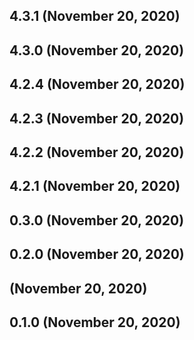 ## 4.3.1 (November 20, 2020)


## 4.3.0 (November 20, 2020)


## 4.2.4 (November 20, 2020)


## 4.2.3 (November 20, 2020)


## 4.2.2 (November 20, 2020)


## 4.2.1 (November 20, 2020)


## 0.3.0 (November 20, 2020)


## 0.2.0 (November 20, 2020)


##  (November 20, 2020)


## 0.1.0 (November 20, 2020)


